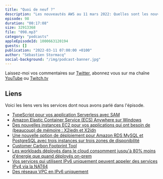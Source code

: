 ```yaml
---
title: "Quoi de neuf ?"
description: "Les nouveautés AWS au 11 mars 2022: Quelles sont les nouveautés AWS des deux dernières semaines ? Dans cet épisode, nous parlons de nouvelles instances EC2, de TypeScript qui débarque dans SAM, d'une nouvelle option de déploiement pour vos bases de données Amazon RDS, de la mesure de votre impact carbon dans le cloud et de nouvelles possibilités pour vos réseaux et applications qui tournent sous IPv6."
episode: 98
duration: "00:17:08"
size: 32913368
file: "098.mp3"
category: "podcasts"
appleEpisodeId: 1000663120194
guests: []
publication: "2022-03-11 07:00:00 +0100"
author: "Sébastien Stormacq"
social-background: "/img/podcast-banner.jpg"
---
```


Laissez-moi vos commentaires sur [Twitter](https://twitter.com/sebsto), abonnez vous sur ma chaîne [YouTube](https://www.youtube.com/sebsto) ou [Twitch.tv](https://www.twitch.tv/sebAWS)

## Liens

Voici les liens vers les services dont nous avons parlé dans l'épisode.

- [TypeScript pour vos application Serverless avec SAM](https://aws.amazon.com/blogs/compute/building-typescript-projects-with-aws-sam-cli/)
- [Amazon Elastic Container Service (ECS) Anywhere sur Windows](https://aws.amazon.com/blogs/modernizing-with-aws/amazon-elastic-container-service-ecs-anywhere-support-on-windows/)
- [Des nouvelles instances EC2 pour vos applications qui ont besoin de (beaucoup) de mémoire : X2iedn et X2idn](https://aws.amazon.com/blogs/aws/new-amazon-ec2-x2idn-and-x2iedn-instances-for-memory-intensive-workloads-with-higher-network-bandwidth/)
- [Une nouvelle option de déploiement pour Amazon RDS MySQL et PostgreSQL avec trois instances sur trois zones de disponibilité](https://aws.amazon.com/blogs/aws/amazon-rds-multi-az-db-cluster/)
- [Customer Carbon Footprint Tool](https://aws.amazon.com/blogs/aws/new-customer-carbon-footprint-tool/)
- [Les workloads déployés dans le cloud consomment jusqu'à 80% moins d'énergie que quand déployés on-prem](https://www.aboutamazon.eu/news/aws/eu-businesses-that-move-to-aws-cloud-can-improve-energy-efficiency-and-reduce-carbon-emissions)
- [Vos services qui utilisent IPv6 uniquement peuvent appeler des services IPv4 via la NAT64](https://aws.amazon.com/blogs/aws/let-your-ipv6-only-workloads-connect-to-ipv4-services/)
- [Des réseaux VPC en IPv6 uniquement](https://aws.amazon.com/blogs/networking-and-content-delivery/introducing-ipv6-only-subnets-and-ec2-instances/)